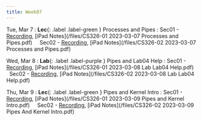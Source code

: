 ```yaml
---
title: Week07
---
```


Tue, Mar 7
: **Lec**{: .label .label-green } Processes and Pipes
: Sec01 - [Recording](https://usfca.zoom.us/rec/share/fzUDJlHgf5DN95K1JVHMI9748FoMs8gR3eUygw3iADo_77_mcqIYTwFRVOhWd85D.QKcDBlrB3iXYfQeG?startTime=1678204834000),
          [iPad Notes](/files/CS326-01 2023-03-07 Processes and Pipes.pdf)
&nbsp; &nbsp;
Sec02 - [Recording](https://usfca.zoom.us/rec/share/5UvketsmNoKIKv_-2SH1ayOqfAKkt4r0B-NmXrHC0snp5K7rSihppSO-IM9czjz3.QJDEbSNHG9XBFEes?startTime=1678228790000),
        [iPad Notes](/files/CS326-02 2023-03-07 Processes and Pipes.pdf)

Wed, Mar 8
: **Lab**{: .label .label-purple } Pipes and Lab04 Help
: Sec01 - [Recording](https://usfca.zoom.us/rec/share/fZDR8_NrX4ZxsYbfhouGz_oygEBfeMW5C6yBxtfiSsMkVIZDNAyMK1KbiR3If88j.OWaKQHNg2GmgvXfn?startTime=1678323708000),
          [iPad Notes](/files/CS326-01 2023-03-08 Lab Lab04 Help.pdf)
&nbsp; &nbsp;
Sec02 - [Recording](https://usfca.zoom.us/rec/share/bqrjQU2rn_n3EOFrjlSbaicoJj3h7KYV-YHJy6lgzEcjovy_hq83IXcTqXwpurZK.yWJdJGCjz7R7YsZ8?startTime=1678329017000),
        [iPad Notes](/files/CS326-02 2023-03-08 Lab Lab04 Help.pdf)

Thu, Mar 9
: **Lec**{: .label .label-green } Pipes and Kernel Intro
: Sec01 - [Recording](https://usfca.zoom.us/rec/share/ERI1k3l5OgbI-gb5rz_NvHN9hnkiAlPtpSAKSYf7ZCbx2NSF8uLu3JJL2uq7ntbc.lgOZk-upOiktmNFI?startTime=1678378064000),
          [iPad Notes](/files/CS326-01 2023-03-09 Pipes and Kernel Intro.pdf)
&nbsp; &nbsp;
Sec02 - [Recording](https://usfca.zoom.us/rec/share/vP1GiIFgS_mBaHmtGgjG4hQmT0XaL-C392EKr4EVL8FqW94zi5D5pNRVwklzbB4d.kupOaH8C4-vSJaef?startTime=1678401869000),
        [iPad Notes](/files/CS326-02 2023-03-09 Pipes And Kernel Intro.pdf)
